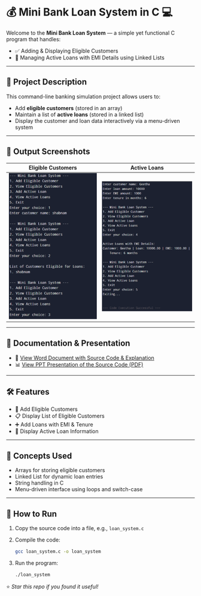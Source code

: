 # 💰 Mini Bank Loan System in C 💻

Welcome to the **Mini Bank Loan System** — a simple yet functional C program that handles:
- ✅ Adding & Displaying Eligible Customers
- 🏦 Managing Active Loans with EMI Details using Linked Lists

---

## 📂 Project Description

This command-line banking simulation project allows users to:
- Add **eligible customers** (stored in an array)
- Maintain a list of **active loans** (stored in a linked list)
- Display the customer and loan data interactively via a menu-driven system

---

## 📸 Output Screenshots

| Eligible Customers | Active Loans |
|--------------------|--------------|
| ![Eligible Customers Output](Screenshot_2025_0505_073452.png) | ![Active Loans Output](Screenshot_2025_0505_073425.png) |

---

## 📝 Documentation & Presentation

- 📄 [View Word Document with Source Code & Explanation](project.docx)
- 📊 [View PPT Presentation of the Source Code (PDF)](ppt%20mbls.pdf)

---

## 🛠 Features

- 🧑 Add Eligible Customers
- 📋 Display List of Eligible Customers
- ➕ Add Loans with EMI & Tenure
- 📄 Display Active Loan Information

---

## 🧠 Concepts Used

- Arrays for storing eligible customers
- Linked List for dynamic loan entries
- String handling in C
- Menu-driven interface using loops and switch-case

---

## 🚀 How to Run

1. Copy the source code into a file, e.g., `loan_system.c`
2. Compile the code:
   ```bash
   gcc loan_system.c -o loan_system

3. Run the program:

   ```bash
   ./loan_system
   ```

⭐ *Star this repo if you found it useful!*



